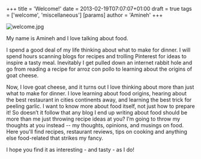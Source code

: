 +++
title = 'Welcome!'
date = 2013-02-19T07:07:07+01:00
draft = true
tags = ['welcome', 'miscellaneous']
[params]
author = 'Amineh'
+++

![welcome.jpg](/welcome/welcome.jpg)

My name is Amineh and I love talking about food.

I spend a good deal of my life thinking about what to make for dinner. I will spend hours scanning blogs for recipes and
trolling Pinterest for ideas to inspire a tasty meal. Inevitably I get pulled down an internet rabbit hole and go from
reading a recipe for arroz con pollo to learning about the origins of goat cheese.

Now, I love goat cheese, and it turns out I love thinking about more than just what to make for dinner. I love learning
about food origins, hearing about the best restaurant in cities continents away, and learning the best trick for peeling
garlic. I want to know more about food itself, not just how to prepare it! So doesn’t it follow that any blog I end up
writing about food should be more than me just throwing recipe ideas at you? I’m going to throw my thoughts at you
instead -- my thoughts, opinions, and musings on food. Here you'll find recipes, restaurant reviews, tips on cooking and
anything else food-related that strikes my fancy.

I hope you find it as interesting - and tasty - as I do!


